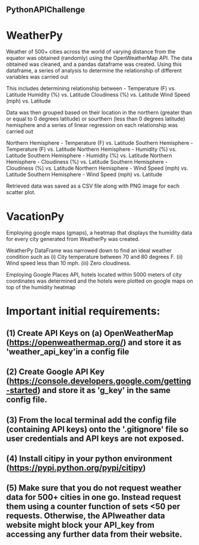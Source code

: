 ## PythonAPIChallenge

# WeatherPy

Weather of 500+ cities across the world of varying distance from the equator was obtained (randomly) using the OpenWeatherMap API. The data obtained was cleaned, and a pandas dataframe was created. Using this dataframe, a series of analysis to determine the relationship of different variables was carried out 

This includes determining relationship between -
Temperature (F) vs. Latitude
Humidity (%) vs. Latitude
Cloudiness (%) vs. Latitude
Wind Speed (mph) vs. Latitude

Data was then grouped based on their location in the northern (greater than or equal to 0 degrees latitude) or sourthern (less than 0 degrees latitude) hemisphere and a series of linear regression on each relationship was carried out

Northern Hemisphere - Temperature (F) vs. Latitude
Southern Hemisphere - Temperature (F) vs. Latitude
Northern Hemisphere - Humidity (%) vs. Latitude
Southern Hemisphere - Humidity (%) vs. Latitude
Northern Hemisphere - Cloudiness (%) vs. Latitude
Southern Hemisphere - Cloudiness (%) vs. Latitude
Northern Hemisphere - Wind Speed (mph) vs. Latitude
Southern Hemisphere - Wind Speed (mph) vs. Latitude

Retrieved data was saved as a CSV file along with PNG image for each scatter plot.

# VacationPy

Employing google maps (gmaps), a heatmap that displays the humidity data for every city generated from WeatherPy was created.

WeatherPy DataFrame was narrowed down to find an ideal weather condition such as
(i) City temperature between 70 and 80 degrees F.
(ii) Wind speed less than 10 mph.
(iii) Zero cloudiness.

Employing Google Places API, hotels located within 5000 meters of city coordinates was determined and the hotels were plotted on google maps on top of the humidity heatmap

# Important initial requirements:
## (1) Create API Keys on (a) OpenWeatherMap (https://openweathermap.org/) and store it as 'weather_api_key'in a config file

## (2) Create Google API Key (https://console.developers.google.com/getting-started) and store it as 'g_key' in the same config file.

## (3) From the local terminal add the config file (containing API keys) onto the '.gitignore' file so user credentials and API keys are not exposed.

## (4) Install citipy in your python environment (https://pypi.python.org/pypi/citipy)

## (5) Make sure that you do not request weather data for 500+ cities in one go. Instead request them using a counter function of sets <50 per requests. Otherwise, the APIweather data website might block your API_key from accessing any further data from their website.
